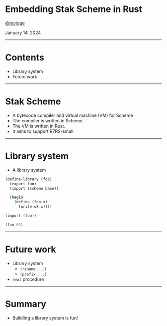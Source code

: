 # Embedding Stak Scheme in Rust

[@raviqqe](https://github.com/raviqqe)

January 14, 2024

---

# Contents

- Library system
- Future work

---

# Stak Scheme

- A bytecode compiler and virtual machine (VM) for Scheme
- The compiler is written in Scheme.
- The VM is written in Rust.
- It aims to support R7RS-small.

---

# Library system

- A library system

```scheme
(define-library (foo)
  (export foo)
  (import (scheme base))

  (begin
    (define (foo x)
      (write-u8 x))))

(import (foo))

(foo 65)
```

---

# Future work

- Library system
  - `(rename ...)`
  - `(prefix ...)`
- `eval` procedure

---

# Summary

- Buildling a library system is fun!
